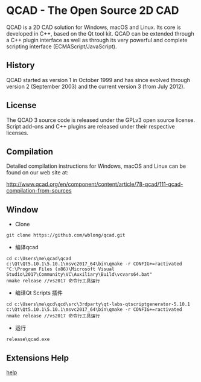 QCAD - The Open Source 2D CAD
=============================

QCAD is a 2D CAD solution for Windows, macOS and Linux. Its core is developed in C++, based on the Qt tool kit.
QCAD can be extended through a C++ plugin interface as well as through its very powerful and complete scripting 
interface (ECMAScript/JavaScript).

History
-------
QCAD started as version 1 in October 1999 and has since evolved through version 2 (September 2003) 
and the current version 3 (from July 2012).

License
-------
The QCAD 3 source code is released under the GPLv3 open source license. Script add-ons and C++ plugins 
are released under their respective licenses.

Compilation
-----------
Detailed compilation instructions for Windows, macOS and Linux can be found on our web site at:

http://www.qcad.org/en/component/content/article/78-qcad/111-qcad-compilation-from-sources

Window
-------

- Clone

```
git clone https://github.com/wblong/qcad.git
```

- 编译qcad
```
cd c:\Users\me\qcad\qcad
c:\Qt\Qt5.10.1\5.10.1\msvc2017_64\bin\qmake -r CONFIG+=ractivated 
"C:\Program Files (x86)\Microsoft Visual Studio\2017\Community\VC\Auxiliary\Build\vcvars64.bat"
nmake release //vs2017 命令行工具运行
```
- 编译Qt Scripts 插件
```
cd c:\Users\me\qcd\qcd\src\3rdparty\qt-labs-qtscriptgenerator-5.10.1
c:\Qt\Qt5.10.1\5.10.1\msvc2017_64\bin\qmake -r CONFIG+=ractivated 
nmake release //vs2017 命令行工具运行
```
- 运行

```
release\qcad.exe
```

Extensions Help
-------

[help](./help/help.md)
